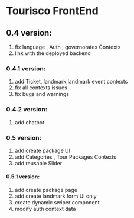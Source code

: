 # Tourisco FrontEnd

## 0.4 version:

1. fix language , Auth , governorates Contexts
2. link with the deployed backend

### 0.4.1 version:

1. add Ticket, landmark,landmark event contexts
2. fix all contexts issues
3. fix bugs and warnings

### 0.4.2 version:

1. add chatbot

### 0.5 version:

1. add create package UI
2. add Categories , Tour Packages Contexts
3. add reusable Slider


#### 0.5.1 version:
1. add create package page 
2. add create landmark form UI only
3. create dynamic swiper component
4. modify auth context data